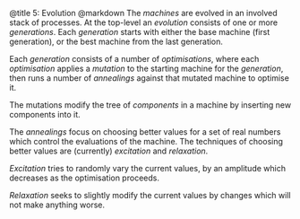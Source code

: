 @title		5: Evolution
@markdown
The *machines* are evolved in an involved stack of processes.
At the top-level an *evolution* consists of one or more *generations*.
Each *generation* starts with either the base machine (first
generation), or the best machine from the last generation.

Each *generation* consists of a number of *optimisations*,
where each *optimisation* applies a *mutation* to the starting
machine for the *generation*, then runs a number of
*annealings* against that mutated machine to optimise it.

The mutations modify the tree of *components* in a machine
by inserting new components into it.

The *annealings* focus on choosing better values for a set of
real numbers which control the evaluations of the machine. The
techniques of choosing better values are (currently)
*excitation* and *relaxation*.

*Excitation* tries to randomly vary the current values, by
an amplitude which decreases as the optimisation proceeds.

*Relaxation* seeks to slightly modify the current values
by changes which will not make anything worse.
